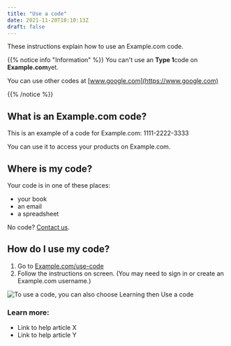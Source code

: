 ```yaml
---
title: "Use a code"
date: 2021-11-20T18:10:13Z
draft: false
---
```


These instructions explain how to use an Example.com code.

{{% notice info "Information" %}}
You can't use an **Type 1**code on **Example.com**yet.

You can use other codes at [www.google.com](https://www.google.com)

{{% /notice %}}

## What is an Example.com code?

This is an example of a code for Example.com: 1111-2222-3333

You can use it to access your products on Example.com.

## Where is my code?

Your code is in one of these places:

- your book
- an email
- a spreadsheet

No code? [Contact us](www.google.com).

## How do I use my code?

1. Go to [Example.com/use-code](https://Example.com/use-code)
2. Follow the instructions on screen. (You may need to sign in or create an Example.com username.)

![To use a code, you can also choose Learning then Use a code](https://placehold.co/600x400)

### Learn more:

- Link to help article X
- Link to help article Y
